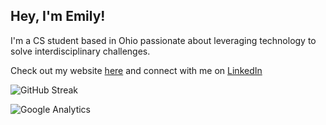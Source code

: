 ## Hey, I'm Emily!


I'm a CS student based in Ohio passionate about leveraging technology to solve interdisciplinary challenges.

Check out my website [here](https://emily202777.github.io/main-site/) and connect with me on [LinkedIn](https://www.linkedin.com/in/emily-ahmad-26345a309/)

![GitHub Streak](https://streak-stats.demolab.com/?user=emily202777&theme=radical)

![Google Analytics](https://www.google-analytics.com/collect?v=1&t=pageview&tid=G-XXXXXXXXXX&cid=555&dp=%2Fgithub-profile)
